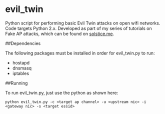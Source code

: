 # evil_twin

Python script for performing basic Evil Twin attacks on open wifi networks. Code targets Python 2.x. Developed as part of my series of tutorials on Fake AP attacks, which can be found on [solstice.me](http://solstice.me/python/wireless/scripting/2015/10/04/python-evil-twin/).


##Dependencies

The following packages must be installed in order for evil\_twin.py to run:
- hostapd
- dnsmasq
- iptables

##Running

To run evil\_twin.py, just use the python as shown here:

	python evil_twin.py -c <target ap channel> -u <upstream nic> -i <gateway nic> -s <target essid>
